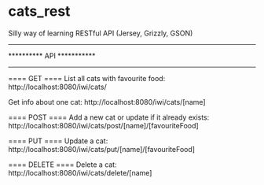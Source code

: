 # cats_rest
Silly way of learning RESTful API (Jersey, Grizzly, GSON)

**************************
********** API ***********
**************************

==== GET ====
List all cats with favourite food:
http://localhost:8080/iwi/cats/ 

Get info about one cat:
http://localhost:8080/iwi/cats/[name]

==== POST ====
Add a new cat or update if it already exists:
http://localhost:8080/iwi/cats/post/[name]/[favouriteFood]

==== PUT ====
Update a cat:
http://localhost:8080/iwi/cats/put/[name]/[favouriteFood]

==== DELETE ====
Delete a cat:
http://localhost:8080/iwi/cats/delete/[name]
